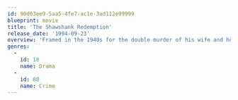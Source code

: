 ```yaml
---
id: 90d03ee9-5aa5-4fe7-ac1e-3ad112e99999
blueprint: movie
title: 'The Shawshank Redemption'
release_date: '1994-09-23'
overview: 'Framed in the 1940s for the double murder of his wife and her lover, upstanding banker Andy Dufresne begins a new life at the Shawshank prison, where he puts his accounting skills to work for an amoral warden. During his long stretch in prison, Dufresne comes to be admired by the other inmates -- including an older prisoner named Red -- for his integrity and unquenchable sense of hope.'
genres:
  -
    id: 18
    name: Drama
  -
    id: 80
    name: Crime
---
```


